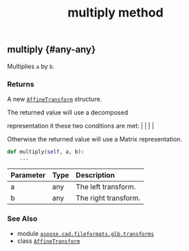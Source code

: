﻿---
title: multiply method
second_title: Aspose.CAD for Python via .NET API References
description: 
type: docs
weight: 60
url: /python-net/aspose.cad.fileformats.glb.transforms/affinetransform/multiply/
is_root: false
---

## multiply {#any-any}

Multiplies `a` by `b`.


### Returns 


A new [`AffineTransform`](/cad/python-net/aspose.cad.fileformats.glb.transforms/affinetransform) structure.



The returned value will use a decomposed

representation it these two conditions are met:
|
|
 |
 |


Otherwise the returned value will use a Matrix representation.


```python
def multiply(self, a, b):
    ...
```


| Parameter | Type | Description |
| :- | :- | :- |
| a | any | The left transform. |
| b | any | The right transform. |



### See Also
* module [`aspose.cad.fileformats.glb.transforms`](../../)
* class [`AffineTransform`](/cad/python-net/aspose.cad.fileformats.glb.transforms/affinetransform)
